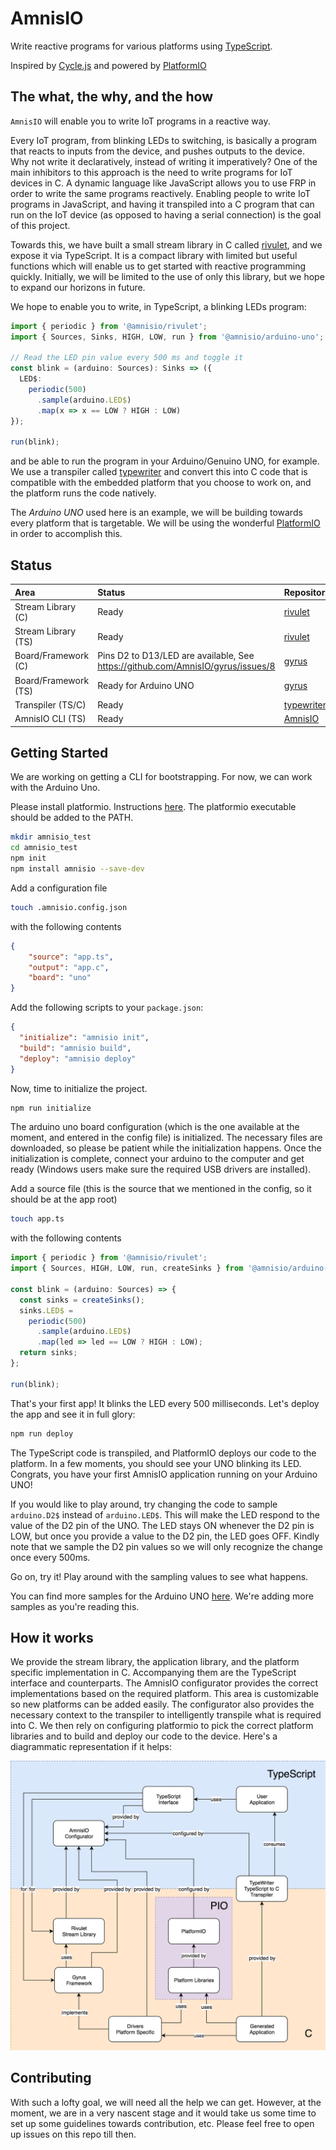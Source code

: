 # AmnisIO

Write reactive programs for various platforms using [TypeScript](https://www.typescriptlang.org/).

Inspired by [Cycle.js](http://cycle.js.org/) and powered by [PlatformIO](http://platformio.org/)

## The what, the why, and the how

`AmnisIO` will enable you to write IoT programs in a reactive way.

Every IoT program, from blinking LEDs to switching, is basically a program that reacts to inputs from the device, and pushes outputs to the device. Why not write it declaratively, instead of writing it imperatively? One of the main inhibitors to this approach is the need to write programs for IoT devices in C. A dynamic language like JavaScript allows you to use FRP in order to write the same programs reactively. Enabling people to write IoT programs in JavaScript, and having it transpiled into a C program that can run on the IoT device (as opposed to having a serial connection) is the goal of this project.

Towards this, we have built a small stream library in C called [rivulet](https://github.com/AmnisIO/rivulet), and we expose it via TypeScript. It is a compact library with limited but useful functions which will enable us to get started with reactive programming quickly. Initially, we will be limited to the use of only this library, but we hope to expand our horizons in future.

We hope to enable you to write, in TypeScript, a blinking LEDs program:
```ts
import { periodic } from '@amnisio/rivulet';
import { Sources, Sinks, HIGH, LOW, run } from '@amnisio/arduino-uno';

// Read the LED pin value every 500 ms and toggle it
const blink = (arduino: Sources): Sinks => ({
  LED$:
    periodic(500)
      .sample(arduino.LED$)
      .map(x => x == LOW ? HIGH : LOW)
});

run(blink);

```
and be able to run the program in your Arduino/Genuino UNO, for example. We use a transpiler called [typewriter](https://github.com/AmnisIO/typewriter) and convert this into C code that is compatible with the embedded platform that you choose to work on, and the platform runs the code natively.

The *Arduino UNO* used here is an example, we will be building towards every platform that is targetable. We will be using the wonderful [PlatformIO](https://github.com/platformio/platformio) in order to accomplish this.

## Status

| Area | Status | Repository |
| :--- | :--- | :--- |
| Stream Library (C) | Ready | [rivulet](https://github.com/AmnisIO/rivulet) |
| Stream Library (TS) | Ready | [rivulet](https://github.com/AmnisIO/packages/tree/master/rivulet) |
| Board/Framework (C) | Pins D2 to D13/LED are available, See https://github.com/AmnisIO/gyrus/issues/8 | [gyrus](https://github.com/AmnisIO/gyrus/tree/master/arduino_uno) |
| Board/Framework (TS) | Ready for Arduino UNO | [gyrus](https://github.com/AmnisIO/packages/tree/master/arduino-uno) |
| Transpiler (TS/C) | Ready | [typewriter](https://github.com/AmnisIO/typewriter) |
| AmnisIO CLI (TS) | Ready | [AmnisIO](https://github.com/AmnisIO/AmnisIO) |

## Getting Started

We are working on getting a CLI for bootstrapping. For now, we can work with the Arduino Uno.

Please install platformio. Instructions [here](http://docs.platformio.org/en/latest/installation.html).
The platformio executable should be added to the PATH.

```bash
mkdir amnisio_test
cd amnisio_test
npm init
npm install amnisio --save-dev
```

Add a configuration file
```bash
touch .amnisio.config.json
```
with the following contents
```json
{
    "source": "app.ts",
    "output": "app.c",
    "board": "uno"
}
```

Add the following scripts to your `package.json`:
```json
{
  "initialize": "amnisio init",
  "build": "amnisio build",
  "deploy": "amnisio deploy"
}
```

Now, time to initialize the project.
```bash
npm run initialize
```
The arduino uno board configuration (which is the one available at the moment, and entered in the config file) is initialized. The necessary files are downloaded, so please be patient while the initialization happens. Once the initialization is complete, connect your arduino to the computer and get ready (Windows users make sure the required USB drivers are installed).

Add a source file (this is the source that we mentioned in the config, so it should be at the app root)
```bash
touch app.ts
```
with the following contents
```ts
import { periodic } from '@amnisio/rivulet';
import { Sources, HIGH, LOW, run, createSinks } from '@amnisio/arduino-uno';

const blink = (arduino: Sources) => {
  const sinks = createSinks();
  sinks.LED$ =
    periodic(500)
      .sample(arduino.LED$)
      .map(led => led == LOW ? HIGH : LOW);
  return sinks;
};

run(blink);
```
That's your first app! It blinks the LED every 500 milliseconds.
Let's deploy the app and see it in full glory:
```bash
npm run deploy
```
The TypeScript code is transpiled, and PlatformIO deploys our code to the platform. In a few moments, you should see your UNO blinking its LED.
Congrats, you have your first AmnisIO application running on your Arduino UNO!

If you would like to play around, try changing the code to sample `arduino.D2$` instead of `arduino.LED$`. This will make the LED respond to the value of the D2 pin of the UNO. The LED stays ON whenever the D2 pin is LOW, but once you provide a value to the D2 pin, the LED goes OFF. Kindly note that we sample the D2 pin values so we will only recognize the change once every 500ms.

Go on, try it! Play around with the sampling values to see what happens.

You can find more samples for the Arduino UNO [here](examples/arduino-uno). We're adding more samples as you're reading this.

## How it works

We provide the stream library, the application library, and the platform specific implementation in C. Accompanying them are the TypeScript interface and counterparts. The AmnisIO configurator provides the correct implementations based on the required platform. This area is customizable so new platforms can be added easily. The configurator also provides the necessary context to the transpiler to intelligently transpile what is required into C. We then rely on configuring platformio to pick the correct platform libraries and to build and deploy our code to the device. Here's a diagrammatic representation if it helps:

![amnisio-architecture](amnisio-architecture.png)

## Contributing

With such a lofty goal, we will need all the help we can get. However, at the moment, we are in a very nascent stage and it would take us some time to set up some guidelines towards contribution, etc. Please feel free to open up issues on this repo till then.
